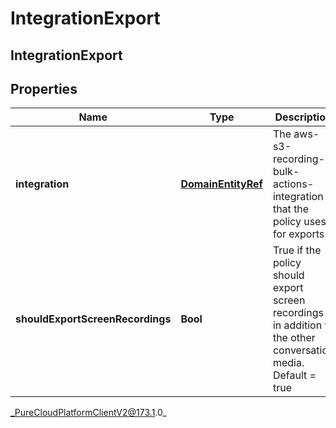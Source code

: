 # IntegrationExport

## IntegrationExport

## Properties

|Name | Type | Description | Notes|
|------------ | ------------- | ------------- | -------------|
| **integration** | [**DomainEntityRef**](DomainEntityRef) | The aws-s3-recording-bulk-actions-integration that the policy uses for exports. | |
| **shouldExportScreenRecordings** | **Bool** | True if the policy should export screen recordings in addition to the other conversation media. Default &#x3D; true | [optional] |



_PureCloudPlatformClientV2@173.1.0_
